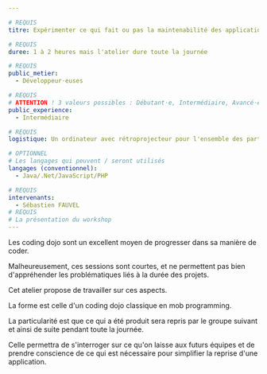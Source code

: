 ```yaml
---

# REQUIS
titre: Expérimenter ce qui fait ou pas la maintenabilité des applications

# REQUIS
duree: 1 à 2 heures mais l'atelier dure toute la journée 

# REQUIS
public_metier:
  - Développeur⋅euses

# REQUIS
# ATTENTION ! 3 valeurs possibles : Débutant⋅e, Intermédiaire, Avancé⋅e
public_experience:
  - Intermédiaire

# REQUIS
logistique: Un ordinateur avec rétroprojecteur pour l'ensemble des participant⋅es

# OPTIONNEL
# Les langages qui peuvent / seront utilisés
langages (conventionnel):
  - Java/.Net/JavaScript/PHP

# REQUIS
intervenants:
  - Sébastien FAUVEL
# REQUIS
# La présentation du workshop
---
```


Les coding dojo sont un excellent moyen de progresser dans sa manière de coder.

Malheureusement, ces sessions sont courtes, et ne permettent pas bien d'appréhender les problématiques liés à la durée des projets.

Cet atelier propose de travailler sur ces aspects.

La forme est celle d'un coding dojo classique en mob programming.

La particularité est que ce qui a été produit sera repris par le groupe suivant et ainsi de suite pendant toute la journée.

Celle permettra de s'interroger sur ce qu'on laisse aux futurs équipes et de prendre conscience de ce qui est nécessaire pour simplifier la reprise d'une application. 
